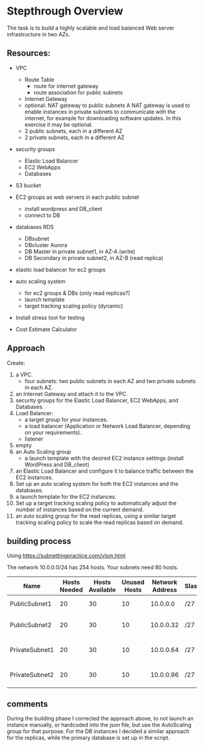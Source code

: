 # Stepthrough Overview

The task is to build a highly scalable and load balanced Web server infrastructure in two AZs.
## Resources:

- VPC
  - Route Table
    - route for internet gateway
    - route association for public subnets
  - Internet Gateway
  - optional: NAT gateway to public subnets
    A NAT gateway is used to enable instances in private subnets to communicate with the internet, for example for downloading software updates. In this exercise it may be optional.
  - 2 public subnets, each in a different AZ
  - 2 private subnets, each in a different AZ
- security groups
  - Elastic Load Balancer
  - EC2 WebApps
  - Databases
- S3 bucket
- EC2 groups as web servers in each public subnet
  - install wordpress and DB_client
  - connect to DB
- databases RDS
  - DBsubnet
  - DBcluster Aurora
  - DB Master in private subnet1, in AZ-A (write)
  - DB Secondary in private subnet2, in AZ-B (read replica)
- elastic load balancer for ec2 groups
- auto scaling system
  - for ec2 groups & DBs (only read replicas?)
  - launch template
  - target tracking scaling policy (dynamic)

- Install stress tool for testing
- Cost Estimate Calculator

## Approach

Create:

1. a VPC.
   - four subnets: two public subnets in each AZ and two private subnets in each AZ.
2. an Internet Gateway and attach it to the VPC.
3. security groups for the Elastic Load Balancer, EC2 WebApps, and Databases.
4. Load Balancer:
   - a target group for your instances.
   - a load balancer (Application or Network Load Balancer, depending on your requirements).
   - listener
5. empty
6. an Auto Scaling group
   - a launch template with the desired EC2 instance settings (install WordPress and DB_client)
8. an Elastic Load Balancer and configure it to balance traffic between the EC2 instances.
9. Set up an auto scaling system for both the EC2 instances and the databases.
10. a launch template for the EC2 instances.
11. Set up a target tracking scaling policy to automatically adjust the number of instances based on the current demand.
12. an auto scaling group for the read replicas, using a similar target tracking scaling policy to scale the read replicas based on demand.

## building process

Using <https://subnettingpractice.com/vlsm.html>

The network 10.0.0.0/24 has 254 hosts. Your subnets need 80 hosts.

| Name           | Hosts Needed | Hosts Available | Unused Hosts | Network Address | Slash | Mask            | Usable Range           | Broadcast  | Wildcard |
|----------------|--------------|-----------------|--------------|-----------------|-------|-----------------|------------------------|------------|----------|
| PublicSubnet1  | 20           | 30              | 10           | 10.0.0.0        | /27   | 255.255.255.224 | 10.0.0.1 - 10.0.0.30   | 10.0.0.31  | 0.0.0.31 |
| PublicSubnet2  | 20           | 30              | 10           | 10.0.0.32       | /27   | 255.255.255.224 | 10.0.0.33 - 10.0.0.62  | 10.0.0.63  | 0.0.0.31 |
| PrivateSubnet1 | 20           | 30              | 10           | 10.0.0.64       | /27   | 255.255.255.224 | 10.0.0.65 - 10.0.0.94  | 10.0.0.95  | 0.0.0.31 |
| PrivateSubnet2 | 20           | 30              | 10           | 10.0.0.96       | /27   | 255.255.255.224 | 10.0.0.97 - 10.0.0.126 | 10.0.0.127 | 0.0.0.31 |

## comments

During the building phase I corrected the approach above, to not launch an instance manually, or hardcoded into the json file, but use the AutoScaling group for that purpose. For the DB instances I decided a similar approach for the replicas, while the primary database is set up in the script.
